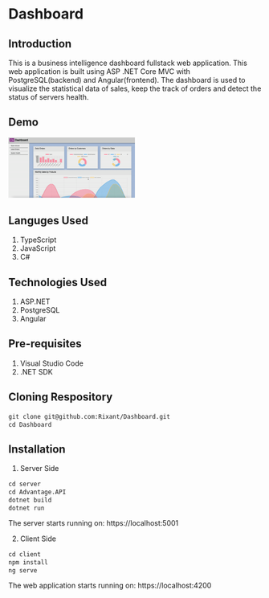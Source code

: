 # Dashboard

## Introduction
This is a business intelligence dashboard fullstack web application. This web application is built using ASP .NET Core MVC with PostgreSQL(backend) and Angular(frontend).
The dashboard is used to visualize the statistical data of sales, keep the track of orders and detect the status of servers health. 

## Demo
<p float="center">
    <img src="https://github.com/Rixant/Dashboard/blob/4e1be3416ca8e26a8a9981a8af660f42b97503ba/client/demo/dash.gif" alt="Demo showcase gif" title="App Demo"  width="50%" height="50%"/> 
 </p>

## Languges Used
1. TypeScript
2. JavaScript
3. C#

## Technologies Used
1. ASP.NET
2. PostgreSQL
3. Angular

## Pre-requisites
1. Visual Studio Code
2. .NET SDK 

## Cloning Respository
```
git clone git@github.com:Rixant/Dashboard.git
cd Dashboard
```

## Installation
1. Server Side
```
cd server
cd Advantage.API
dotnet build
dotnet run
```
The server starts running on: https://localhost:5001

2. Client Side
```
cd client
npm install
ng serve
```
The web application starts running on: https://localhost:4200







